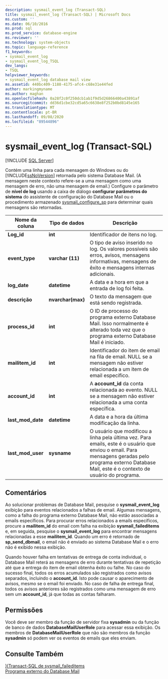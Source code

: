 ```yaml
---
description: sysmail_event_log (Transact-SQL)
title: sysmail_event_log (Transact-SQL) | Microsoft Docs
ms.custom: ''
ms.date: 06/10/2016
ms.prod: sql
ms.prod_service: database-engine
ms.reviewer: ''
ms.technology: system-objects
ms.topic: language-reference
f1_keywords:
- sysmail_event_log
- sysmail_event_log_TSQL
dev_langs:
- TSQL
helpviewer_keywords:
- sysmail_event_log database mail view
ms.assetid: 440bc409-1188-4175-afc4-c68e31e44fed
author: markingmyname
ms.author: maghan
ms.openlocfilehash: 0a28f2c0f250dcb1ab1f9d5d26866400a43891af
ms.sourcegitcommit: dd36d1cbe32cd5a65c6638e8f252b0bd8145e165
ms.translationtype: MT
ms.contentlocale: pt-BR
ms.lasthandoff: 09/08/2020
ms.locfileid: "89544896"
---
```

# <a name="sysmail_event_log-transact-sql"></a>sysmail_event_log (Transact-SQL)
[!INCLUDE [SQL Server](../../includes/applies-to-version/sqlserver.md)]

  Contém uma linha para cada mensagem do Windows ou do [!INCLUDE[ssNoVersion](../../includes/ssnoversion-md.md)] retornada pelo sistema Database Mail. (A mensagem neste contexto refere-se a uma mensagem como uma mensagem de erro, não uma mensagem de email.) Configure o parâmetro de **nível de log** usando a caixa de diálogo **configurar parâmetros do sistema** do assistente de configuração do Database Mail ou o procedimento armazenado [sysmail_configure_sp](../../relational-databases/system-stored-procedures/sysmail-configure-sp-transact-sql.md) para determinar quais mensagens são retornadas.  
  
|Nome da coluna|Tipo de dados|Descrição|  
|-----------------|---------------|-----------------|  
|**Log_id**|**int**|Identificador de itens no log.|  
|**event_type**|**varchar (11)**|O tipo de aviso inserido no log. Os valores possíveis são erros, avisos, mensagens informativas, mensagens de êxito e mensagens internas adicionais.|  
|**log_date**|**datetime**|A data e a hora em que a entrada de log foi feita.|  
|**descrição**|**nvarchar(max)**|O texto da mensagem que está sendo registrada.|  
|**process_id**|**int**|O ID de processo do programa externo Database Mail. Isso normalmente é alterado toda vez que o programa externo Database Mail é iniciado.|  
|**mailitem_id**|**int**|Identificador do item de email na fila de email. NULL se a mensagem não estiver relacionada a um item de email específico.|  
|**account_id**|**int**|A **account_id** da conta relacionada ao evento. NULL se a mensagem não estiver relacionada a uma conta específica.|  
|**last_mod_date**|**datetime**|A data e a hora da última modificação da linha.|  
|**last_mod_user**|**sysname**|O usuário que modificou a linha pela última vez. Para emails, este é o usuário que enviou o email. Para mensagens geradas pelo programa externo Database Mail, este é o contexto de usuário do programa.|  
  
## <a name="remarks"></a>Comentários  
 Ao solucionar problemas de Database Mail, pesquise o **sysmail_event_log** exibição para eventos relacionados a falhas de email. Algumas mensagens, como a falha do programa externo Database Mail, não estão associadas a emails específicos. Para procurar erros relacionados a emails específicos, procure a **mailitem_id** do email com falha na exibição **sysmail_faileditems** e, em seguida, pesquise o **sysmail_event_log** para encontrar mensagens relacionadas a esse **mailitem_id**. Quando um erro é retornado de **sp_send_dbmail**, o email não é enviado ao sistema Database Mail e o erro não é exibido nessa exibição.  
  
 Quando houver falha em tentativas de entrega de conta individual, o Database Mail reterá as mensagens de erro durante tentativas de repetição até que a entrega do item de email obtenha êxito ou falhe. No caso do sucesso final, todos os erros acumulados são registrados como avisos separados, incluindo o **account_id**. Isto pode causar o aparecimento de avisos, mesmo se o email foi enviado. No caso de falha de entrega final, todos os avisos anteriores são registrados como uma mensagem de erro sem um **account_id**, já que todas as contas falharam.  
  
## <a name="permissions"></a>Permissões  
 Você deve ser membro da função de servidor fixa **sysadmin** ou da função de banco de dados **DatabaseMailUserRole** para acessar essa exibição. Os membros de **DatabaseMailUserRole** que não são membros da função **sysadmin** só podem ver os eventos de emails que eles enviam.  
  
## <a name="see-also"></a>Consulte Também  
 [&#41;&#40;Transact-SQL de sysmail_faileditems ](../../relational-databases/system-catalog-views/sysmail-faileditems-transact-sql.md)   
 [Programa externo do Database Mail](../../relational-databases/database-mail/database-mail-external-program.md)  
  
  
